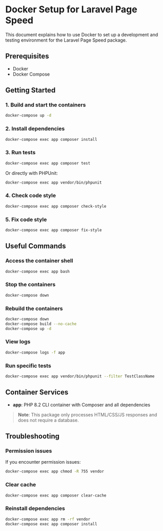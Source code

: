 # Docker Setup for Laravel Page Speed

This document explains how to use Docker to set up a development and testing environment for the Laravel Page Speed package.

## Prerequisites

- Docker
- Docker Compose

## Getting Started

### 1. Build and start the containers

```bash
docker-compose up -d
```

### 2. Install dependencies

```bash
docker-compose exec app composer install
```

### 3. Run tests

```bash
docker-compose exec app composer test
```

Or directly with PHPUnit:

```bash
docker-compose exec app vendor/bin/phpunit
```

### 4. Check code style

```bash
docker-compose exec app composer check-style
```

### 5. Fix code style

```bash
docker-compose exec app composer fix-style
```

## Useful Commands

### Access the container shell

```bash
docker-compose exec app bash
```

### Stop the containers

```bash
docker-compose down
```

### Rebuild the containers

```bash
docker-compose down
docker-compose build --no-cache
docker-compose up -d
```

### View logs

```bash
docker-compose logs -f app
```

### Run specific tests

```bash
docker-compose exec app vendor/bin/phpunit --filter TestClassName
```

## Container Services

- **app**: PHP 8.2 CLI container with Composer and all dependencies

> **Note**: This package only processes HTML/CSS/JS responses and does not require a database.

## Troubleshooting

### Permission issues

If you encounter permission issues:

```bash
docker-compose exec app chmod -R 755 vendor
```

### Clear cache

```bash
docker-compose exec app composer clear-cache
```

### Reinstall dependencies

```bash
docker-compose exec app rm -rf vendor
docker-compose exec app composer install
```

